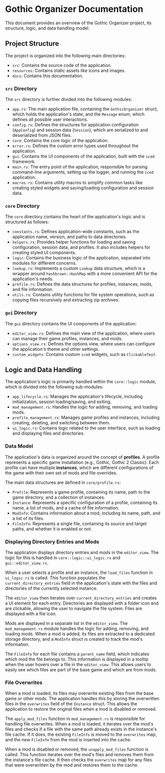 # Gothic Organizer Documentation

This document provides an overview of the Gothic Organizer project, its structure, logic, and data handling model.

## Project Structure

The project is organized into the following main directories:

- `src`: Contains the source code of the application.
- `resources`: Contains static assets like icons and images.
- `docs`: Contains this documentation.

### `src` Directory

The `src` directory is further divided into the following modules:

- `app.rs`: The main application file, containing the `GothicOrganizer` struct, which holds the application's state, and the `Message` enum, which defines all possible user interactions.
- `config.rs`: Defines the structures for application configuration (`AppConfig`) and session data (`Session`), which are serialized to and deserialized from JSON files.
- `core`: Contains the core logic of the application.
- `error.rs`: Defines the custom error types used throughout the application.
- `gui`: Contains the UI components of the application, built with the `iced` framework.
- `main.rs`: The entry point of the application, responsible for parsing command-line arguments, setting up the logger, and running the `iced` application.
- `macros.rs`: Contains utility macros to simplify common tasks like creating styled widgets and saving/loading configuration and session data.

### `core` Directory

The `core` directory contains the heart of the application's logic and is structured as follows:

- `constants.rs`: Defines application-wide constants, such as the application name, version, and paths to data directories.
- `helpers.rs`: Provides helper functions for loading and saving configuration, session data, and profiles. It also includes helpers for creating styled UI components.
- `logic`: Contains the business logic of the application, separated into modules for different concerns.
- `lookup.rs`: Implements a custom `Lookup` data structure, which is a wrapper around `hashbrown::HashMap` with a more convenient API for the application's needs.
- `profile.rs`: Defines the data structures for profiles, instances, mods, and file information.
- `utils.rs`: Contains utility functions for file system operations, such as copying files recursively and extracting zip archives.

### `gui` Directory

The `gui` directory contains the UI components of the application:

- `editor_view.rs`: Defines the main view of the application, where users can manage their game profiles, instances, and mods.
- `options_view.rs`: Defines the options view, where users can configure the application's theme and other settings.
- `custom_widgets`: Contains custom `iced` widgets, such as `ClickableText`.

## Logic and Data Handling

The application's logic is primarily handled within the `core::logic` module, which is divided into the following sub-modules:

- `app_lifecycle.rs`: Manages the application's lifecycle, including initialization, session loading/saving, and exiting.
- `mod_management.rs`: Handles the logic for adding, removing, and loading mods.
- `profile_management.rs`: Manages game profiles and instances, including creating, deleting, and switching between them.
- `ui_logic.rs`: Contains logic related to the user interface, such as loading and displaying files and directories.

### Data Model

The application's data is organized around the concept of **profiles**. A profile represents a specific game installation (e.g., Gothic, Gothic 2 Classic). Each profile can have multiple **instances**, which are different configurations of the game with their own set of mods and file overrides.

The main data structures are defined in `core/profile.rs`:

- `Profile`: Represents a game profile, containing its name, path to the game directory, and a collection of instances.
- `Instance`: Represents a specific configuration of a profile, containing its name, a list of mods, and a cache of file information.
- `ModInfo`: Contains information about a mod, including its name, path, and a list of its files.
- `FileInfo`: Represents a single file, containing its source and target paths, and whether it is enabled or not.

### Displaying Directory Entries and Mods

The application displays directory entries and mods in the `editor_view`. The logic for this is handled in `core::logic::ui_logic.rs` and `gui::editor_view.rs`.

When a user selects a profile and an instance, the `load_files` function in `ui_logic.rs` is called. This function populates the `current_directory_entries` field in the application's state with the files and directories of the currently selected instance.

The `editor_view` then iterates over `current_directory_entries` and creates a UI element for each entry. Directories are displayed with a folder icon and are clickable, allowing the user to navigate the file system. Files are displayed with a file icon.

Mods are displayed in a separate list in the `editor_view`. The `mod_management.rs` module handles the logic for adding, removing, and loading mods. When a mod is added, its files are extracted to a dedicated storage directory, and a `ModInfo` struct is created to track the mod's information.

The `FileInfo` for each file contains a `parent_name` field, which indicates which mod the file belongs to. This information is displayed in a tooltip when the user hovers over a file in the `editor_view`. This allows users to easily see which files are part of the base game and which are from mods.


### File Overwrites

When a mod is loaded, its files may overwrite existing files from the base game or other mods. The application handles this by storing the overwritten files in the `overwrites` field of the `Instance` struct. This allows the application to restore the original files when a mod is disabled or removed.

The `apply_mod_files` function in `mod_management.rs` is responsible for handling file overwrites. When a mod is loaded, it iterates over the mod's files and checks if a file with the same path already exists in the instance's file cache. If it does, the existing `FileInfo` is moved to the `overwrites` map, and the new `FileInfo` from the mod is inserted into the cache.

When a mod is disabled or removed, the `unapply_mod_files` function is called. This function iterates over the mod's files and removes them from the instance's file cache. It then checks the `overwrites` map for any files that were overwritten by the mod and restores them to the cache.